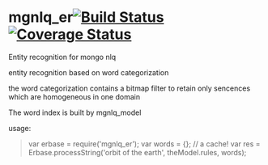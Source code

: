 # mgnlq_er[![Build Status](https://travis-ci.org/jfseb/mgnlq_er.svg?branch=master)](https://travis-ci.org/jfseb/mgnlq_er)[![Coverage Status](https://coveralls.io/repos/github/jfseb/mgnlq_er/badge.svg)](https://coveralls.io/github/jfseb/mgnlq_er)
Entity recognition for mongo nlq

entity recognition based on word categorization

the word categorization contains a bitmap filter to retain only sencences
which are homogeneous in one domain

The word index is built by mgnlq_model

usage:
>
>  var erbase = require('mgnlq_er');
>  var words = {}; // a cache!
>  var res = Erbase.processString('orbit of the earth', theModel.rules, words);


